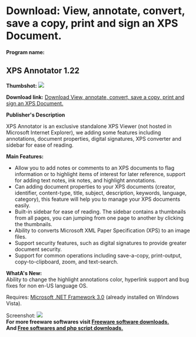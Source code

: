 # Download: View, annotate, convert, save a copy, print and sign an XPS Document.

**Program name:**

## XPS Annotator 1.22

  
**Thumbshot:** ![](http://www.freewarefiles.com/screenshot/dsxpsannotate1_md.jpg)   
  
**Download link:** [Download View, annotate, convert, save a copy, print and sign an XPS Document.](http://freesoftwares.boysofts.com/XPS-Annotator_program_48362.html)  
  


**Publisher's Description**  
  


XPS Annotator is an exclusive standalone XPS Viewer (not hosted in Microsoft Internet Explorer), we adding some features including annotations, document properties, digital signatures, XPS converter and sidebar for ease of reading. 

**Main Features:**  


  * Allow you to add notes or comments to an XPS documents to flag information or to highlight items of interest for later reference, support for adding text notes, ink notes, and highlight annotations.
  * Can adding document properties to your XPS documents (creator, identifier, content-type, title, subject, description, keywords, language, category), this feature will help you to manage your XPS documents easily.
  * Built-in sidebar for ease of reading. The sidebar contains a thumbnails from all pages, you can jumping from one page to another by clicking the thumbnails.
  * Ability to converts Microsoft XML Paper Specification (XPS) to an image files.
  * Support security features, such as digital signatures to provide greater document security.
  * Support for common operations including save-a-copy, print-output, copy-to-clipboard, zoom, and text-search.

**WhatA's New:**  
Ability to change the highlight annotations color, hyperlink support and bug fixes for non en-US language OS.

Requires: [Microsoft .NET Framework 3.0](http://www.freewarefiles.com/Microsoft-NET-Framework-3-Redistributable_program_21373.html) (already installed on Windows Vista). 

  
  
Screenshot: ![](http://www.freewarefiles.com/screenshot/dsxpsannotate1.jpg)   
**For more freeware softwares visit [Freeware software downloads.](http://freesoftwares.boysofts.com/)**   
**And [Free softwares and php script downloads.](http://www.boysofts.com/)**
